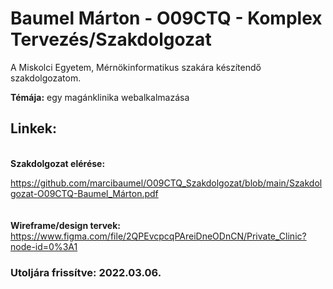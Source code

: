 # Baumel Márton - O09CTQ - Komplex Tervezés/Szakdolgozat

A Miskolci Egyetem, Mérnökinformatikus szakára készítendő szakdolgozatom.

<strong>Témája:</strong> egy magánklinika webalkalmazása

## Linkek:
<br>
<strong>Szakdolgozat elérése:</strong> 

https://github.com/marcibaumel/O09CTQ_Szakdolgozat/blob/main/Szakdolgozat-O09CTQ-Baumel_Márton.pdf
<br><br><br>
<strong>Wireframe/design tervek:</strong> 
https://www.figma.com/file/2QPEvcpcqPAreiDneODnCN/Private_Clinic?node-id=0%3A1


### Utoljára frissítve: 2022.03.06.

